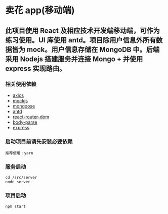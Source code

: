 # 卖花 app(移动端)

## 此项目使用 React 及相应技术开发端移动端，可作为练习使用。UI 库使用 antd。项目除用户信息外所有数据皆为 mock。用户信息存储在 MongoDB 中。后端采用 Nodejs 搭建服务并连接 Mongo + 并使用 express 实现路由。

### 相关使用依赖

- [axios](http://www.axios-js.com/)
- [mockjs](http://mockjs.com/)
- [mongoose](http://www.mongoosejs.net/)
- [antd](https://ant.design/index-cn)
- [react-router-dom](https://www.npmjs.com/package/react-router-dom)
- [body-parse](https://www.npmjs.com/package/body-parser)
- [express](https://www.expressjs.com.cn/)

### 启动项目前请先安装必要依赖

```
推荐使用：yarn
```

### 服务启动

```
cd /src/server
node server
```

### 项目启动

```
npm start
```
